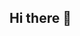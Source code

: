 ## Hi there 👋

<!--
**melcorian/melcorian** is a ✨ _special_ ✨ repository because its `README.md` (this file) appears on your GitHub profile.

Here are some ideas to get you started:

````cd repo/open````

This program is licenced for personal and educational uses.

Melcorian News Program is a program that keeps you updated on what is happening in the world around us. Keeping the right to know is important in the world today. 

